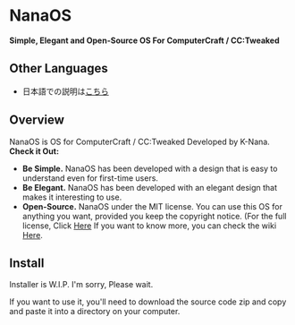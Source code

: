 # NanaOS
**Simple, Elegant and Open-Source OS For ComputerCraft / CC:Tweaked**
## Other Languages
- 日本語での説明は[こちら](README_JP.md)

## Overview
NanaOS is OS for ComputerCraft / CC:Tweaked Developed by K-Nana. **Check it Out:**
- **Be Simple.** NanaOS has been developed with a design that is easy to understand even for first-time users.
- **Be Elegant.** NanaOS has been developed with an elegant design that makes it interesting to use.
- **Open-Source.** NanaOS under the MIT license. You can use this OS for anything you want, provided you keep the copyright notice. (For the full license, Click [Here](LICENSE)
If you want to know more, you can check the wiki [Here](wiki).

## Install
Installer is W.I.P. I'm sorry, Please wait.

If you want to use it, you'll need to download the source code zip and copy and paste it into a directory on your computer.
